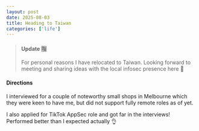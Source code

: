 ```yaml
---
layout: post
date: 2025-08-03
title: Heading to Taiwan
categories: ['life']
---
```



> #### Update :u6307: 
> For personal reasons I have relocated to Taiwan. Looking forward to meeting and sharing ideas with the local infosec presence here :raised_hands:  

#### Directions

I interviewed for a couple of noteworthy small shops in Melbourne which they were keen to have me, but did not support fully remote roles as of yet. 

I also applied for TikTok AppSec role and got far in the interviews! Performed better than I expected actually :ok_hand:  
